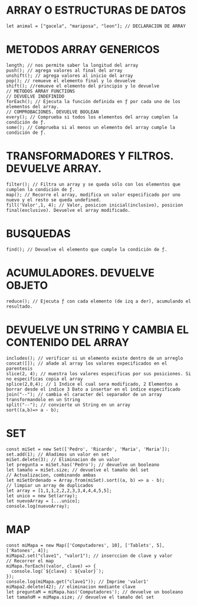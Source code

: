 # ARRAY O ESTRUCTURAS DE DATOS
    let animal = ["gacela", "mariposa", "leon"]; // DECLARACION DE ARRAY

# METODOS ARRAY GENERICOS
    length; // nos permite saber la longitud del array
    push(); // agrega valores al final del array
    unshift(); // agrega valores al inicio del array
    pop(); // remueve el elemento final y lo devuelve
    shift(); //remueve el elemento del principio y lo devuelve
    // METODOS ARRAY FUNCTIONS
    // DEVUELVE INDEFINIDO
    forEach(); // Ejecuta la función definida en ƒ por cada uno de los elementos del array.
    // COMPROBACIONES. DEVUELVE BOOLEAN
    every(); // Comprueba si todos los elementos del array cumplen la condición de ƒ.
    some(); // Comprueba si al menos un elemento del array cumple la condición de ƒ.

# TRANSFORMADORES Y FILTROS. DEVUELVE ARRAY.
    filter(); // Filtra un array y se queda sólo con los elementos que cumplen la condición de ƒ.
    map(); // Recorre el array, modifica un valor especificado por uno nuevo y el resto se queda undefined.
    fill('Valor',1, 4); // Valor, posicion inicial(inclusivo), posicion final(exclusivo). Devuelve el array modificado.

# BUSQUEDAS
    find(); // Devuelve el elemento que cumple la condición de ƒ.

# ACUMULADORES. DEVUELVE OBJETO
    reduce(); // Ejecuta ƒ con cada elemento (de izq a der), acumulando el resultado.

# DEVUELVE UN STRING Y CAMBIA EL CONTENIDO DEL ARRAY
    includes(); // verificar si un elemento existe dentro de un arreglo
    concat([]); // añade al array los valores expecificados en el parentesis
    slice(2, 4); // muestra los valores especificas por sus posiciones. Si no especificas copia el array
    splice(2,0,4); // 1 Indice el cual sera modificado, 2 Elementos a borrar desde el indice 3 Dato a insertar en el indice especificado
    join("--"); // cambia el caracter del separador de un array transformandolo en un String
    split("--"); // convierte un String en un array
    sort((a,b)=> a - b);

# SET
    const miSet = new Set(['Pedro', 'Ricardo', 'Maria', 'Maria']);
    set.add(1); // Añadimos un valor en set
    miSet.delete(3); // Eliminacion de un valor
    let pregunta = miSet.has('Pedro'); // devuelve un booleano
    let tamaño = miSet.size; // devuelve el tamaño del set
    // Actualizacion, combinando ambas
    let miSetOrdenado = Array.from(miSet).sort((a, b) => a - b);
    // limpiar un array de duplicados
    let array = [1,1,1,2,2,2,3,3,4,4,4,5,5];
    let unico = new Set(array);
    let nuevoArray = [...unico];
    console.log(nuevoArray);
    
# MAP
    const miMapa = new Map(['Computadores', 10], ['Tablets', 5],['Ratones', 4]);
    miMapa2.set("clave1", "valor1"); // inserccion de clave y valor
    // Recorrer el map
    miMapa.forEach((valor, clave) => {
      console.log(`${clave} : ${valor}`);
    });
    console.log(miMapa.get("clave1")); // Imprime 'valor1'
    miMapa2.delete(42); // eliminacion mediante clave
    let preguntaM = miMapa.has('Computadores'); // devuelve un booleano
    let tamañoM = miMapa.size; // devuelve el tamaño del set
